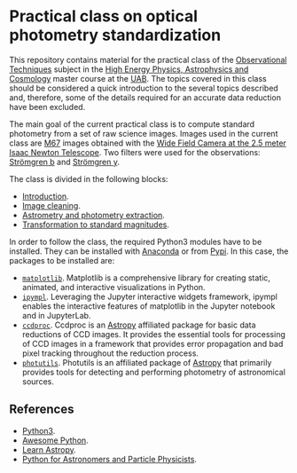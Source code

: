 # Practical class on optical photometry standardization 

This repository contains material for the practical class of the [Observational 
Techniques](https://guies.uab.cat/guies_docents/public/portal/html/2019/assignatura/42866/en) 
subject in the [High Energy Physics, Astrophysics and 
Cosmology](https://www.uab.cat/web/estudiar/official-master-s-degrees/general-information-1096480962610.html?param1=1345648395535)
master course at the [UAB](https://www.uab.cat/web/universitat-autonoma-de-barcelona-1345467954774.html).
The topics covered in this class should be considered a quick introduction to 
the several topics described and, therefore, some of the details required for 
an accurate data reduction have been excluded. 

The main goal of the current practical class is to compute standard photometry
from a set of raw science images. Images used in the current class are
[M67](http://simbad.u-strasbg.fr/simbad/sim-basic?Ident=m67) images obtained
with the [Wide Field Camera at the 2.5 meter Isaac Newton
Telescope](http://www.ing.iac.es/astronomy/instruments/wfc/). Two filters were
used for the observations: [Strömgren
b](http://svo2.cab.inta-csic.es/svo/theory/fps3/index.php?id=INT/WFC.Strom_b&&mode=browse&gname=INT&gname2=WFC#filter)
and [Strömgren
y](http://svo2.cab.inta-csic.es/svo/theory/fps3/index.php?id=INT/WFC.Strom_y&&mode=browse&gname=INT&gname2=WFC#filter).

The class is divided in the following blocks:

* [Introduction](notebooks/introduction.ipynb).
* [Image cleaning](notebooks/ccdred.ipynb).
* [Astrometry and photometry extraction](notebooks/photutils.ipynb).
* [Transformation to standard magnitudes](notebooks/standard.ipynb).

In order to follow the class, the required Python3 modules have to be installed.
They can be installed with
[Anaconda](https://docs.anaconda.com/anaconda/user-guide/) or from
[Pypi](https://pypi.org/). In this case, the packages to be installed are:

* [`matplotlib`](https://matplotlib.org/). Matplotlib is a comprehensive
library for creating static, animated, and interactive visualizations in Python.
* [`ipympl`](https://github.com/matplotlib/ipympl). Leveraging the Jupyter
interactive widgets framework, ipympl enables the interactive features of
matplotlib in the Jupyter notebook and in JupyterLab.
* [`ccdproc`](https://ccdproc.readthedocs.io/en/latest/). Ccdproc is an 
[Astropy](https://docs.astropy.org/en/stable/index.html) affiliated package for
basic data reductions of CCD images. It provides the essential tools for 
processing of CCD images in a framework that provides error propagation and bad 
pixel tracking throughout the reduction process.
* [`photutils`](https://photutils.readthedocs.io/en/stable/). Photutils is an 
affiliated package of [Astropy](https://docs.astropy.org/en/stable/index.html) 
that primarily provides tools for detecting and performing photometry of 
astronomical sources.

## References

* [Python3](https://docs.python.org/3.8/).
* [Awesome Python](https://awesome-python.com/).
* [Learn Astropy](https://learn.astropy.org/tutorials.html).
* [Python for Astronomers and Particle 
Physicists](https://github.com/Python4AstronomersAndParticlePhysicists/PythonWorkshop-ICE).
